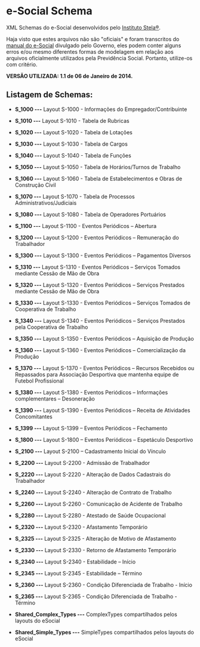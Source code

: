 e-Social Schema
===============

XML Schemas do e-Social desenvolvidos pelo [Instituto Stela®](http://stela.org.br/portal/).

Haja visto que estes arquivos não são "oficiais" e foram transcritos do
[manual do e-Social](http://www.esocial.gov.br/doc/MOS_V_1_1_Publicacao.pdf)
divulgado pelo Governo, eles podem conter alguns erros e/ou mesmo diferentes formas de
modelagem em relação aos arquivos oficialmente utilizados pela Previdência Social.
Portanto, utilize-os com critério.

**VERSÃO UTILIZADA: 1.1 de 06 de Janeiro de 2014.**

Listagem de Schemas:
--------------------
* **S_1000 ---** Layout S-1000 - Informações do Empregador/Contribuinte
* **S_1010 ---** Layout S-1010 - Tabela de Rubricas
* **S_1020 ---** Layout S-1020 - Tabela de Lotações
* **S_1030 ---** Layout S-1030 - Tabela de Cargos
* **S_1040 ---** Layout S-1040 - Tabela de Funções
* **S_1050 ---** Layout S-1050 - Tabela de Horários/Turnos de Trabalho
* **S_1060 ---** Layout S-1060 - Tabela de Estabelecimentos e Obras de Construção Civil
* **S_1070 ---** Layout S-1070 - Tabela de Processos Administrativos/Judiciais
* **S_1080 ---** Layout S-1080 - Tabela de Operadores Portuários
* **S_1100 ---** Layout S-1100 - Eventos Periódicos – Abertura
* **S_1200 ---** Layout S-1200 - Eventos Periódicos – Remuneração do Trabalhador
* **S_1300 ---** Layout S-1300 - Eventos Periódicos – Pagamentos Diversos
* **S_1310 ---** Layout S-1310 - Eventos Periódicos – Serviços Tomados mediante Cessão de Mão de Obra
* **S_1320 ---** Layout S-1320 - Eventos Periódicos – Serviços Prestados mediante Cessão de Mão de Obra
* **S_1330 ---** Layout S-1330 - Eventos Periódicos – Serviços Tomados de Cooperativa de Trabalho
* **S_1340 ---** Layout S-1340 - Eventos Periódicos – Serviços Prestados pela Cooperativa de Trabalho
* **S_1350 ---** Layout S-1350 - Eventos Periódicos – Aquisição de Produção
* **S_1360 ---** Layout S-1360 - Eventos Periódicos – Comercialização da Produção
* **S_1370 ---** Layout S-1370 - Eventos Periódicos – Recursos Recebidos ou Repassados para Associação Desportiva que mantenha equipe de Futebol Profissional
* **S_1380 ---** Layout S-1380 - Eventos Periódicos – Informações complementares – Desoneração
* **S_1390 ---** Layout S-1390 - Eventos Periódicos – Receita de Atividades Concomitantes
* **S_1399 ---** Layout S-1399 – Eventos Periódicos – Fechamento
* **S_1800 ---** Layout S-1800 – Eventos Periódicos – Espetáculo Desportivo
* **S_2100 ---** Layout S-2100 – Cadastramento Inicial do Vínculo
* **S_2200 ---** Layout S-2200 - Admissão de Trabalhador
* **S_2220 ---** Layout S-2220 - Alteração de Dados Cadastrais do Trabalhador
* **S_2240 ---** Layout S-2240 - Alteração de Contrato de Trabalho
* **S_2260 ---** Layout S-2260 - Comunicação de Acidente de Trabalho
* **S_2280 ---** Layout S-2280 - Atestado de Saúde Ocupacional
* **S_2320 ---** Layout S-2320 - Afastamento Temporário
* **S_2325 ---** Layout S-2325 - Alteração de Motivo de Afastamento
* **S_2330 ---** Layout S-2330 - Retorno de Afastamento Temporário
* **S_2340 ---** Layout S-2340 - Estabilidade – Início
* **S_2345 ---** Layout S-2345 - Estabilidade – Término
* **S_2360 ---** Layout S-2360 - Condição Diferenciada de Trabalho - Início
* **S_2365 ---** Layout S-2365 - Condição Diferenciada de Trabalho - Término


* **Shared_Complex_Types ---** ComplexTypes compartilhados pelos layouts do eSocial
* **Shared_Simple_Types ---** SimpleTypes compartilhados pelos layouts do eSocial